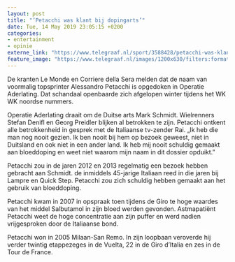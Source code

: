 ```yaml
---
layout: post
title: "’Petacchi was klant bij dopingarts’"
date: Tue, 14 May 2019 23:05:15 +0200
categories: 
- entertainment 
- opinie 
externe_link: "https://www.telegraaf.nl/sport/3588428/petacchi-was-klant-bij-dopingarts"
feature_image: "https://www.telegraaf.nl/images/1200x630/filters:format(jpeg):quality(80)/cdn-kiosk-api.telegraaf.nl/aa9a4e88-7691-11e9-82a1-02d2fb1aa1d7.jpg"
---
```


<p class="intro">De kranten Le Monde en Corriere della Sera melden dat de naam van voormalig topsprinter Alessandro Petacchi is opgedoken in Operatie Aderlating. Dat schandaal openbaarde zich afgelopen winter tijdens het WK WK noordse nummers.</p> <p>Operatie Aderlating draait om de Duitse arts Mark Schmidt. Wielrenners Stefan Denifl en Georg Preidler blijken al betrokken te zijn. Petacchi ontkent alle betrokkenheid in gesprek met de Italiaanse tv-zender Rai. „Ik heb die man nog nooit gezien. Ik ben nooit bij hem op bezoek geweest, niet in Duitsland en ook niet in een ander land. Ik heb mij nooit schuldig gemaakt aan bloeddoping en weet niet waarom mijn naam in dit dossier opduikt.”</p><p>Petacchi zou in de jaren 2012 en 2013 regelmatig een bezoek hebben gebracht aan Schmidt. de inmiddels 45-jarige Italiaan reed in die jaren bij Lampre en Quick Step. Petacchi zou zich schuldig hebben gemaakt aan het gebruik van bloeddoping.</p><p>Petacchi kwam in 2007 in opspraak toen tijdens de Giro te hoge waardes van het middel Salbutamol in zijn bloed werden gevonden. Astmapatiënt Petacchi weet de hoge concentratie aan zijn puffer en werd nadien vrijgesproken door de Italiaanse bond.</p><p>Petacchi won in 2005 Milaan-San Remo. In zijn loopbaan veroverde hij verder twintig etappezeges in de Vuelta, 22 in de Giro d’Italia en zes in de Tour de France.</p>
